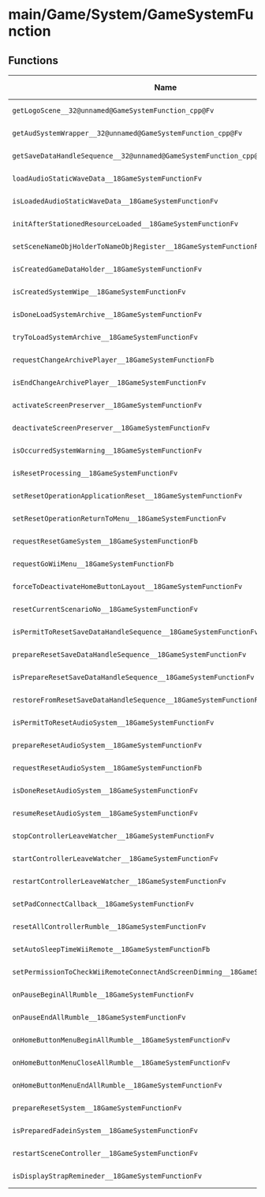 # main/Game/System/GameSystemFunction

## Functions

| Name | Address | Match % |
|------|---------|---------|
| `getLogoScene__32@unnamed@GameSystemFunction_cpp@Fv` | `0x8039C4B8` | :x: (0.0%) |
| `getAudSystemWrapper__32@unnamed@GameSystemFunction_cpp@Fv` | `0x8039C4D4` | :x: (0.0%) |
| `getSaveDataHandleSequence__32@unnamed@GameSystemFunction_cpp@Fv` | `0x8039C4E4` | :x: (0.0%) |
| `loadAudioStaticWaveData__18GameSystemFunctionFv` | `0x8039C4F4` | :x: (0.0%) |
| `isLoadedAudioStaticWaveData__18GameSystemFunctionFv` | `0x8039C518` | :x: (0.0%) |
| `initAfterStationedResourceLoaded__18GameSystemFunctionFv` | `0x8039C53C` | :x: (0.0%) |
| `setSceneNameObjHolderToNameObjRegister__18GameSystemFunctionFv` | `0x8039C544` | :x: (0.0%) |
| `isCreatedGameDataHolder__18GameSystemFunctionFv` | `0x8039C558` | :x: (0.0%) |
| `isCreatedSystemWipe__18GameSystemFunctionFv` | `0x8039C564` | :x: (0.0%) |
| `isDoneLoadSystemArchive__18GameSystemFunctionFv` | `0x8039C578` | :x: (0.0%) |
| `tryToLoadSystemArchive__18GameSystemFunctionFv` | `0x8039C580` | :x: (0.0%) |
| `requestChangeArchivePlayer__18GameSystemFunctionFb` | `0x8039C5C8` | :x: (0.0%) |
| `isEndChangeArchivePlayer__18GameSystemFunctionFv` | `0x8039C5D8` | :x: (0.0%) |
| `activateScreenPreserver__18GameSystemFunctionFv` | `0x8039C5E4` | :x: (0.0%) |
| `deactivateScreenPreserver__18GameSystemFunctionFv` | `0x8039C5F4` | :x: (0.0%) |
| `isOccurredSystemWarning__18GameSystemFunctionFv` | `0x8039C604` | :x: (0.0%) |
| `isResetProcessing__18GameSystemFunctionFv` | `0x8039C610` | :x: (0.0%) |
| `setResetOperationApplicationReset__18GameSystemFunctionFv` | `0x8039C618` | :x: (0.0%) |
| `setResetOperationReturnToMenu__18GameSystemFunctionFv` | `0x8039C620` | :x: (0.0%) |
| `requestResetGameSystem__18GameSystemFunctionFb` | `0x8039C628` | :x: (0.0%) |
| `requestGoWiiMenu__18GameSystemFunctionFb` | `0x8039C634` | :x: (0.0%) |
| `forceToDeactivateHomeButtonLayout__18GameSystemFunctionFv` | `0x8039C640` | :x: (0.0%) |
| `resetCurrentScenarioNo__18GameSystemFunctionFv` | `0x8039C658` | :x: (0.0%) |
| `isPermitToResetSaveDataHandleSequence__18GameSystemFunctionFv` | `0x8039C664` | :x: (0.0%) |
| `prepareResetSaveDataHandleSequence__18GameSystemFunctionFv` | `0x8039C69C` | :x: (0.0%) |
| `isPrepareResetSaveDataHandleSequence__18GameSystemFunctionFv` | `0x8039C6CC` | :x: (0.0%) |
| `restoreFromResetSaveDataHandleSequence__18GameSystemFunctionFv` | `0x8039C704` | :x: (0.0%) |
| `isPermitToResetAudioSystem__18GameSystemFunctionFv` | `0x8039C734` | :x: (0.0%) |
| `prepareResetAudioSystem__18GameSystemFunctionFv` | `0x8039C758` | :x: (0.0%) |
| `requestResetAudioSystem__18GameSystemFunctionFb` | `0x8039C77C` | :x: (0.0%) |
| `isDoneResetAudioSystem__18GameSystemFunctionFv` | `0x8039C7B0` | :x: (0.0%) |
| `resumeResetAudioSystem__18GameSystemFunctionFv` | `0x8039C7D4` | :x: (0.0%) |
| `stopControllerLeaveWatcher__18GameSystemFunctionFv` | `0x8039C7F8` | :x: (0.0%) |
| `startControllerLeaveWatcher__18GameSystemFunctionFv` | `0x8039C840` | :x: (0.0%) |
| `restartControllerLeaveWatcher__18GameSystemFunctionFv` | `0x8039C888` | :x: (0.0%) |
| `setPadConnectCallback__18GameSystemFunctionFv` | `0x8039C8D0` | :x: (0.0%) |
| `resetAllControllerRumble__18GameSystemFunctionFv` | `0x8039C8D4` | :x: (0.0%) |
| `setAutoSleepTimeWiiRemote__18GameSystemFunctionFb` | `0x8039C930` | :x: (0.0%) |
| `setPermissionToCheckWiiRemoteConnectAndScreenDimming__18GameSystemFunctionFb` | `0x8039C934` | :x: (0.0%) |
| `onPauseBeginAllRumble__18GameSystemFunctionFv` | `0x8039C978` | :x: (0.0%) |
| `onPauseEndAllRumble__18GameSystemFunctionFv` | `0x8039C9E4` | :x: (0.0%) |
| `onHomeButtonMenuBeginAllRumble__18GameSystemFunctionFv` | `0x8039CA40` | :x: (0.0%) |
| `onHomeButtonMenuCloseAllRumble__18GameSystemFunctionFv` | `0x8039CAAC` | :x: (0.0%) |
| `onHomeButtonMenuEndAllRumble__18GameSystemFunctionFv` | `0x8039CB08` | :x: (0.0%) |
| `prepareResetSystem__18GameSystemFunctionFv` | `0x8039CB78` | :x: (0.0%) |
| `isPreparedFadeinSystem__18GameSystemFunctionFv` | `0x8039CBA8` | :x: (0.0%) |
| `restartSceneController__18GameSystemFunctionFv` | `0x8039CBFC` | :x: (0.0%) |
| `isDisplayStrapRemineder__18GameSystemFunctionFv` | `0x8039CC08` | :x: (0.0%) |